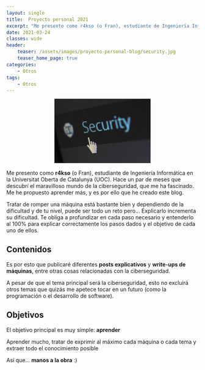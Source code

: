```yaml
---
layout: single
title:  Proyecto personal 2021
excerpt: "Me presento como r4kso (o Fran), estudiante de Ingeniería Informática en la Universitat Oberta de Catalunya (UOC). Hace un par de meses que descubrí el maravilloso mundo de la ciberseguridad, que me ha fascinado. Me he propuesto aprender más, y es por ello que he creado este blog."
date: 2021-03-24
classes: wide
header:
    teaser: /assets/images/proyecto-personal-blog/security.jpg
    teaser_home_page: true
categories:
    - Otros
tags:
    - Otros
---
```

<p align="center">
<img src="/assets/images/proyecto-personal-blog/security.jpg" width="50%">
</p>

Me presento como **r4kso** (o Fran), estudiante de Ingeniería Informática en la Universitat Oberta de Catalunya (UOC). Hace un par de meses que descubrí el maravilloso mundo de la ciberseguridad, que me ha fascinado. Me he propuesto aprender más, y es por ello que he creado este blog.

Tratar de romper una máquina está bastante bien y dependiendo de la dificultad y de tu nivel, puede ser todo un reto pero... Explicarlo incrementa su dificultad. Te obliga a profundizar en cada paso necesario y entenderlo al 100% para explicar correctamente los pasos dados y el objetivo de cada uno de ellos.

## Contenidos
Es por esto que publicaré diferentes **posts explicativos** y **write-ups de máquinas**, entre otras cosas relacionadas con la ciberseguridad.

A pesar de que el tema principal será la ciberseguridad, esto no excluirá otros temas que quizás me apetece tocar en un futuro (como la programación o el desarrollo de software).

## Objetivos
El objetivo principal es muy simple: **aprender**

Aprender mucho, tratar de exprimir al máximo cada máquina o cada tema y extraer todo el conocimiento posible

Así que... **manos a la obra** :)